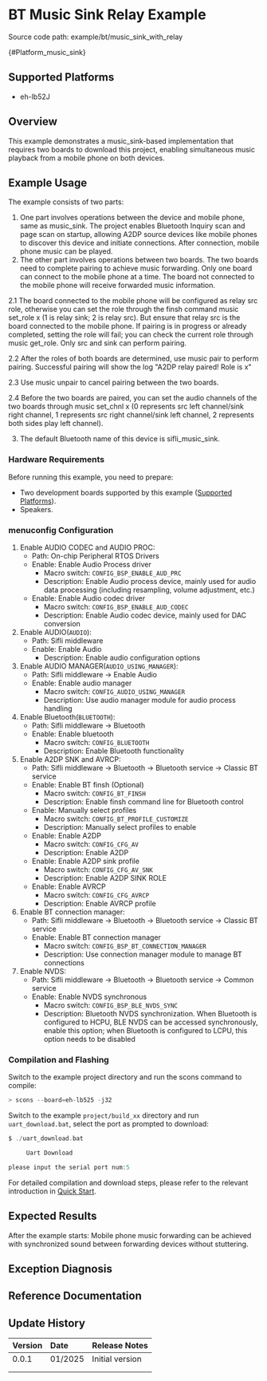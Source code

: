 # BT Music Sink Relay Example

Source code path: example/bt/music_sink_with_relay

{#Platform_music_sink}
## Supported Platforms
<!-- Which development boards and chip platforms are supported -->
+ eh-lb52J

## Overview
<!-- Example introduction -->
This example demonstrates a music_sink-based implementation that requires two boards to download this project, enabling simultaneous music playback from a mobile phone on both devices.

## Example Usage
<!-- Instructions on how to use the example, such as which hardware pins to connect to observe waveforms, compilation and flashing can reference related documentation.
For rt_device examples, the configuration switches used in this example also need to be listed, for example, PWM examples use PWM1, which needs to be enabled in the onchip menu -->

The example consists of two parts:
1. One part involves operations between the device and mobile phone, same as music_sink. The project enables Bluetooth Inquiry scan and page scan on startup, allowing A2DP source devices like mobile phones to discover this device and initiate connections. After connection, mobile phone music can be played.
2. The other part involves operations between two boards. The two boards need to complete pairing to achieve music forwarding. Only one board can connect to the mobile phone at a time. The board not connected to the mobile phone will receive forwarded music information.

2.1 The board connected to the mobile phone will be configured as relay src role, otherwise you can set the role through the finsh command music set_role x (1 is relay sink; 2 is relay src). But ensure that relay src is the board connected to the mobile phone.
If pairing is in progress or already completed, setting the role will fail; you can check the current role through music get_role. Only src and sink can perform pairing.

2.2 After the roles of both boards are determined, use music pair to perform pairing. Successful pairing will show the log "A2DP relay paired! Role is x"

2.3 Use music unpair to cancel pairing between the two boards.

2.4 Before the two boards are paired, you can set the audio channels of the two boards through music set_chnl x (0 represents src left channel/sink right channel, 1 represents src right channel/sink left channel, 2 represents both sides play left channel).

3. The default Bluetooth name of this device is sifli_music_sink.

### Hardware Requirements
Before running this example, you need to prepare:
+ Two development boards supported by this example ([Supported Platforms](#Platform_music_sink)).
+ Speakers.

### menuconfig Configuration

1. Enable AUDIO CODEC and AUDIO PROC:
    - Path: On-chip Peripheral RTOS Drivers
    - Enable: Enable Audio Process driver
        - Macro switch: `CONFIG_BSP_ENABLE_AUD_PRC`
        - Description: Enable Audio process device, mainly used for audio data processing (including resampling, volume adjustment, etc.)
    - Enable: Enable Audio codec driver
        - Macro switch: `CONFIG_BSP_ENABLE_AUD_CODEC`
        - Description: Enable Audio codec device, mainly used for DAC conversion
2. Enable AUDIO(`AUDIO`):
    - Path: Sifli middleware
    - Enable: Enable Audio
        - Description: Enable audio configuration options
3. Enable AUDIO MANAGER(`AUDIO_USING_MANAGER`):
    - Path: Sifli middleware → Enable Audio
    - Enable: Enable audio manager
        - Macro switch: `CONFIG_AUDIO_USING_MANAGER`
        - Description: Use audio manager module for audio process handling
4. Enable Bluetooth(`BLUETOOTH`):
    - Path: Sifli middleware → Bluetooth
    - Enable: Enable bluetooth
        - Macro switch: `CONFIG_BLUETOOTH`
        - Description: Enable Bluetooth functionality
5. Enable A2DP SNK and AVRCP:
    - Path: Sifli middleware → Bluetooth → Bluetooth service → Classic BT service
    - Enable: Enable BT finsh (Optional)
        - Macro switch: `CONFIG_BT_FINSH`
        - Description: Enable finsh command line for Bluetooth control
    - Enable: Manually select profiles
        - Macro switch: `CONFIG_BT_PROFILE_CUSTOMIZE`
        - Description: Manually select profiles to enable
    - Enable: Enable A2DP
        - Macro switch: `CONFIG_CFG_AV`
        - Description: Enable A2DP
    - Enable: Enable A2DP sink profile
        - Macro switch: `CONFIG_CFG_AV_SNK`
        - Description: Enable A2DP SINK ROLE
    - Enable: Enable AVRCP
        - Macro switch: `CONFIG_CFG_AVRCP`
        - Description: Enable AVRCP profile
6. Enable BT connection manager:
    - Path: Sifli middleware → Bluetooth → Bluetooth service → Classic BT service
    - Enable: Enable BT connection manager
        - Macro switch: `CONFIG_BSP_BT_CONNECTION_MANAGER`
        - Description: Use connection manager module to manage BT connections
7. Enable NVDS:
    - Path: Sifli middleware → Bluetooth → Bluetooth service → Common service
    - Enable: Enable NVDS synchronous
        - Macro switch: `CONFIG_BSP_BLE_NVDS_SYNC`
        - Description: Bluetooth NVDS synchronization. When Bluetooth is configured to HCPU, BLE NVDS can be accessed synchronously, enable this option; when Bluetooth is configured to LCPU, this option needs to be disabled

### Compilation and Flashing
Switch to the example project directory and run the scons command to compile:
```c
> scons --board=eh-lb525 -j32
```
Switch to the example `project/build_xx` directory and run `uart_download.bat`, select the port as prompted to download:
```c
$ ./uart_download.bat

     Uart Download

please input the serial port num:5
```
For detailed compilation and download steps, please refer to the relevant introduction in [Quick Start](/quickstart/get-started.md).

## Expected Results
<!-- Describe the example execution results, such as which LEDs will light up, what logs will be printed, so users can determine if the example is running normally. Results can be explained step by step combined with code -->
After the example starts:
Mobile phone music forwarding can be achieved with synchronized sound between forwarding devices without stuttering.

## Exception Diagnosis

## Reference Documentation
<!-- For rt_device examples, RT-Thread official website documentation provides detailed explanations, web links can be added here, for example, refer to RT-Thread's [RTC Documentation](https://www.rt-thread.org/document/site/#/rt-thread-version/rt-thread-standard/programming-manual/device/rtc/rtc) -->

## Update History
|Version |Date   |Release Notes |
|:---|:---|:---|
|0.0.1 |01/2025 |Initial version |
| | | |
| | | |
